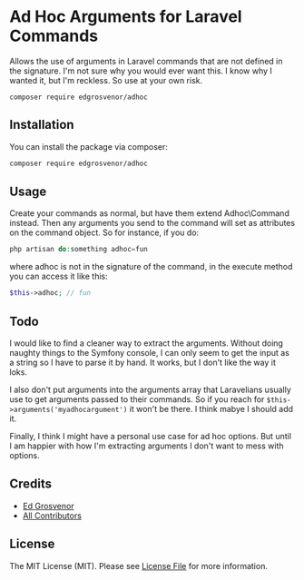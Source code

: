 # Ad Hoc Arguments for Laravel Commands

Allows the use of arguments in Laravel commands that are not defined in the signature. I'm not sure why
 you would ever want this. I know why I wanted it, but I'm reckless. So use at your own risk.
 
 `composer require edgrosvenor/adhoc`
 
 
## Installation

You can install the package via composer:

```bash
composer require edgrosvenor/adhoc
```

## Usage

Create your commands as normal, but have them extend Adhoc\Command instead. Then any arguments you send to
 the command will set as attributes on the command object. So for instance, if you do:
 
 ```php
php artisan do:something adhoc=fun
```
where adhoc is not in the signature of the command, in the execute method you can access it like this:
```php
$this->adhoc; // fun
```

## Todo
I would like to find a cleaner way to extract the arguments. Without doing naughty things to the Symfony console, I
 can only seem to get the input as a string so I have to parse it by hand. It works, but I don't like the way it loks.
 
I also don't put arguments into the arguments array that Laravelians usually use to get arguments passed to their
 commands. So if you reach for `$this->arguments('myadhocargument')` it won't be there. I think mabye I should add it.
 
Finally, I think I might have a personal use case for ad hoc options. But until I am happier with how I'm extracting
 arguments I don't want to mess with options.

## Credits

- [Ed Grosvenor](https://github.com/exactsports)
- [All Contributors](../../contributors)

## License

The MIT License (MIT). Please see [License File](LICENSE.md) for more information.
